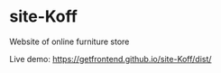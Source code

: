 # site-Koff
Website of online furniture store

Live demo: https://getfrontend.github.io/site-Koff/dist/
